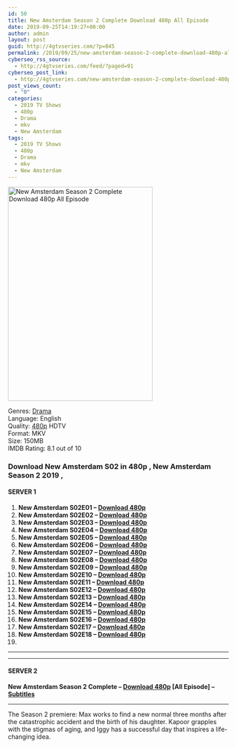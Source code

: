 ```yaml
---
id: 50
title: New Amsterdam Season 2 Complete Download 480p All Episode
date: 2019-09-25T14:19:27+00:00
author: admin
layout: post
guid: http://4gtvseries.com/?p=845
permalink: /2019/09/25/new-amsterdam-season-2-complete-download-480p-all-episode-2/
cyberseo_rss_source:
  - http://4gtvseries.com/feed/?paged=91
cyberseo_post_link:
  - http://4gtvseries.com/new-amsterdam-season-2-complete-download-480p-all-episode/
post_views_count:
  - "0"
categories:
  - 2019 TV Shows
  - 480p
  - Drama
  - mkv
  - New Amsterdam
tags:
  - 2019 TV Shows
  - 480p
  - Drama
  - mkv
  - New Amsterdam
---
```

<img loading="lazy" class="aligncenter" src="https://3.bp.blogspot.com/-lfGuvklIa8Q/XYt2aUwsLSI/AAAAAAAAAMM/WbhnVpGVqZkHqFWUI3p4ECZ22NxaJhswgCK4BGAYYCw/s1600/New%2BAmsterdam%2BSeason%2B2.jpg" alt="New Amsterdam Season 2 Complete Download 480p All Episode" width="330" height="488" />

Genres:&nbsp;<a href="http://4gtvseries.com/tag/drama/" data-wpel-link="internal">Drama</a>  
Language: English  
Quality:&nbsp;<a href="http://4gtvseries.com/tag/480p/" data-wpel-link="internal">480p</a> HDTV  
Format: MKV  
Size: 150MB  
IMDB Rating: 8.1 out of 10

### **Download New Amsterdam S02 in 480p , New Amsterdam Season 2 2019 ,&nbsp;**

#### <span><strong>SERVER 1</strong></span>

  1. **New Amsterdam S02E01 – <a href="http://slink.dl480p.xyz/zPezyBL" data-wpel-link="external" target="_blank" rel="nofollow external noopener noreferrer" class="wpel-icon-left"><i class="wpel-icon fa fa-download" aria-hidden="true"></i>Download 480p</a>**
  2. **New Amsterdam S02E02 – <a href="http://slink.dl480p.xyz/KGgNwIY" data-wpel-link="external" target="_blank" rel="nofollow external noopener noreferrer" class="wpel-icon-left"><i class="wpel-icon fa fa-download" aria-hidden="true"></i>Download 480p</a>**
  3. **New Amsterdam S02E03 – <a href="http://slink.dl480p.xyz/zXVQr" data-wpel-link="external" target="_blank" rel="nofollow external noopener noreferrer" class="wpel-icon-left"><i class="wpel-icon fa fa-download" aria-hidden="true"></i>Download 480p</a>**
  4. **New Amsterdam S02E04 – <a href="http://slink.dl480p.xyz/SB91LM" data-wpel-link="external" target="_blank" rel="nofollow external noopener noreferrer" class="wpel-icon-left"><i class="wpel-icon fa fa-download" aria-hidden="true"></i>Download 480p</a>**
  5. **New Amsterdam S02E05 – <a href="http://slink.dl480p.xyz/a4bO1" data-wpel-link="external" target="_blank" rel="nofollow external noopener noreferrer" class="wpel-icon-left"><i class="wpel-icon fa fa-download" aria-hidden="true"></i>Download 480p</a>**
  6. **New Amsterdam S02E06 – <a href="http://slink.dl480p.xyz/PQl9zc" data-wpel-link="external" target="_blank" rel="nofollow external noopener noreferrer" class="wpel-icon-left"><i class="wpel-icon fa fa-download" aria-hidden="true"></i>Download 480p</a>**
  7. **New Amsterdam S02E07 – <a href="http://slink.dl480p.xyz/rZempom" data-wpel-link="external" target="_blank" rel="nofollow external noopener noreferrer" class="wpel-icon-left"><i class="wpel-icon fa fa-download" aria-hidden="true"></i>Download 480p</a>**
  8. **New Amsterdam S02E08 – <a href="http://slink.dl480p.xyz/SDWzZ4P" data-wpel-link="external" target="_blank" rel="nofollow external noopener noreferrer" class="wpel-icon-left"><i class="wpel-icon fa fa-download" aria-hidden="true"></i>Download 480p</a>**
  9. **New Amsterdam S02E09 – <a href="http://slink.dl480p.xyz/W1s1EtO" data-wpel-link="external" target="_blank" rel="nofollow external noopener noreferrer" class="wpel-icon-left"><i class="wpel-icon fa fa-download" aria-hidden="true"></i>Download 480p</a>**
 10. **New Amsterdam S02E10 – <a href="http://slink.dl480p.xyz/aQ9Cafw" data-wpel-link="external" target="_blank" rel="nofollow external noopener noreferrer" class="wpel-icon-left"><i class="wpel-icon fa fa-download" aria-hidden="true"></i>Download 480p</a>**
 11. **New Amsterdam S02E11 – <a href="http://slink.dl480p.xyz/Bvjm" data-wpel-link="external" target="_blank" rel="nofollow external noopener noreferrer" class="wpel-icon-left"><i class="wpel-icon fa fa-download" aria-hidden="true"></i>Download 480p</a>**
 12. **New Amsterdam S02E12 – <a href="http://slink.dl480p.xyz/ewRrwp" data-wpel-link="external" target="_blank" rel="nofollow external noopener noreferrer" class="wpel-icon-left"><i class="wpel-icon fa fa-download" aria-hidden="true"></i>Download 480p</a>**
 13. **New Amsterdam S02E13 – <a href="http://slink.dl480p.xyz/kThp3bZ" data-wpel-link="external" target="_blank" rel="nofollow external noopener noreferrer" class="wpel-icon-left"><i class="wpel-icon fa fa-download" aria-hidden="true"></i>Download 480p</a>**
 14. **New Amsterdam S02E14 – <a href="http://slink.dl480p.xyz/Rz12" data-wpel-link="external" target="_blank" rel="nofollow external noopener noreferrer" class="wpel-icon-left"><i class="wpel-icon fa fa-download" aria-hidden="true"></i>Download 480p</a>**
 15. **New Amsterdam S02E15 – <a href="http://slink.dl480p.xyz/GeHagOI" data-wpel-link="external" target="_blank" rel="nofollow external noopener noreferrer" class="wpel-icon-left"><i class="wpel-icon fa fa-download" aria-hidden="true"></i>Download 480p</a>**
 16. **New Amsterdam S02E16 – <a href="http://slink.dl480p.xyz/HwWccr" data-wpel-link="external" target="_blank" rel="nofollow external noopener noreferrer" class="wpel-icon-left"><i class="wpel-icon fa fa-download" aria-hidden="true"></i>Download 480p</a>**
 17. **New Amsterdam S02E17 – <a href="http://slink.dl480p.xyz/Rpss" data-wpel-link="external" target="_blank" rel="nofollow external noopener noreferrer" class="wpel-icon-left"><i class="wpel-icon fa fa-download" aria-hidden="true"></i>Download 480p</a>**
 18. **New Amsterdam S02E18 – <a href="http://slink.dl480p.xyz/2eQ4" data-wpel-link="external" target="_blank" rel="nofollow external noopener noreferrer" class="wpel-icon-left"><i class="wpel-icon fa fa-download" aria-hidden="true"></i>Download 480p</a>**
 19. 

* * *

* * *

#### <span><strong>SERVER 2</strong></span>

**New Amsterdam Season 2 Complete – <a href="http://dl480p.xyz/616/" data-wpel-link="external" target="_blank" rel="nofollow external noopener noreferrer" class="wpel-icon-left"><i class="wpel-icon fa fa-download" aria-hidden="true"></i>Download 480p</a> [All Episode] – <a href="https://subscene.com/subtitles/new-amsterdam-second-season" data-wpel-link="external" target="_blank" rel="nofollow external noopener noreferrer" class="wpel-icon-left"><i class="wpel-icon fa fa-download" aria-hidden="true"></i>Subtitles</a>**

* * *

The Season 2 premiere: Max works to find a new normal three months after the catastrophic accident and the birth of his daughter. Kapoor grapples with the stigmas of aging, and Iggy has a successful day that inspires a life-changing idea.

<div align="center">
</div>